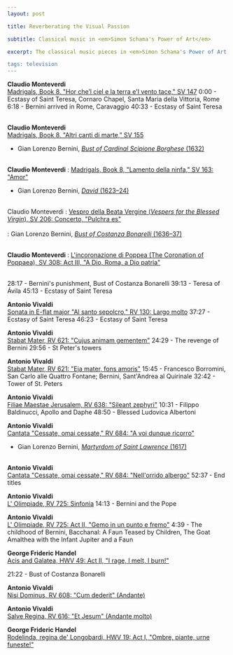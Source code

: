 ```yaml
---
layout: post

title: Reverberating the Visual Passion

subtitle: Classical music in <em>Simon Schama's Power of Art</em>

excerpt: The classical music pieces in <em>Simon Schama's Power of Art <br />

tags: television
---
```


**Claudio Monteverdi** <br />
[Madrigals, Book 8, "Hor che’l ciel e la terra e'l vento tace," SV 147](
https://www.youtube.com/watch?v=mPhWDKT2gSk)
0:00 - Ecstasy of Saint Teresa, Cornaro Chapel, Santa Maria della Vittoria, Rome
6:18 - Bernini arrived in Rome, Caravaggio
40:33 - Ecstasy of Saint Teresa
<br /><br />


**Claudio Monteverdi** <br /> 
[Madrigals, Book 8, "Altri canti di marte," SV 155](
https://www.youtube.com/watch?v=1Z1tpAsA2M8)

- Gian Lorenzo Bernini, [_Bust of Cardinal Scipione Borghese_ (1632)](
https://en.wikipedia.org/wiki/Two_Busts_of_Cardinal_Scipione_Borghese)
<br /><br />



**Claudio Monteverdi** 
: [Madrigals, Book 8, "Lamento della ninfa," SV 163: "Amor"](
https://www.youtube.com/watch?v=N3XVvUxcIY0) 


- Gian Lorenzo Bernini, [_David_ (1623–24)](
https://galleriaborghese.beniculturali.it/en/opere/david/) 
<br /><br />



Claudio Monteverdi 
: [Vespro della Beata Vergine (_Vespers for the Blessed Virgin_), SV 206: Concerto, "Pulchra es"](
https://www.youtube.com/watch?v=XIsliS7oz8s) <br /> <br />
: Gian Lorenzo Bernini, [_Bust of Costanza Bonarelli_ (1636–37)](
https://en.wikipedia.org/wiki/Bust_of_Costanza_Bonarelli) 
<br /><br />


**Claudio Monteverdi**
: [L'incoronazione di Poppea (The Coronation of Poppaea), SV 308: Act III, "A Dio, Roma, a Dio patria"](
https://www.youtube.com/watch?v=ODZ1laysiFI)
<br /><br />


28:17 - Bernini's punishment, Bust of Costanza Bonarelli
39:13 - Teresa of Ávila
45:13 - Ecstasy of Saint Teresa
<br />


**Antonio Vivaldi**<br />
[Sonata in E-flat major "Al santo sepolcro," RV 130: Largo molto](
https://www.youtube.com/watch?v=OJQ04_y6e6c)
37:27 - Ecstasy of Saint Teresa
46:23 - Ecstasy of Saint Teresa
<br />


**Antonio Vivaldi**<br />
[Stabat Mater, RV 621: "Cujus animam gementem"](
https://www.youtube.com/watch?v=Dzg91IyhIt8)
24:29 - The revenge of Bernini
29:56 - St Peter's towers
<br />

**Antonio Vivaldi**<br />
[Stabat Mater, RV 621: "Eja mater, fons amoris"](
https://www.youtube.com/watch?v=j5lkTEKQiXM)
15:45 - Francesco Borromini, San Carlo alle Quattro Fontane; Bernini, Sant'Andrea al Quirinale
32:42 - Tower of St. Peters
<br />

**Antonio Vivaldi**<br />
[Filiae Maestae Jerusalem, RV 638: "Sileant zephyri"](
https://www.youtube.com/watch?v=zIxXMIie9XI)
10:31 - Filippo Baldinucci, Apollo and Daphe
48:50 - Blessed Ludovica Albertoni
<br />



**Antonio Vivaldi**<br />
[Cantata "Cessate, omai cessate," RV 684: "A voi dunque ricorro"](
https://www.youtube.com/watch?v=zTXdQuWiWAw)

- Gian Lorenzo Bernini, [_Martyrdom of Saint Lawrence_ (1617)](https://www.uffizi.it/en/artworks/saint-lawrence-bernini)
<br /><br />


**Antonio Vivaldi**<br />
[Cantata "Cessate, omai cessate," RV 684: "Nell'orrido albergo"](
https://www.youtube.com/watch?v=66OJIcGSkKs)
52:37 - End titles
<br />

**Antonio Vivaldi**<br />
[L' Olimpiade, RV 725: Sinfonia](
https://www.youtube.com/watch?v=2QYuh9D1JEo)
14:13 - Bernini and the Pope
<br />

**Antonio Vivaldi**<br />
[L' Olimpiade, RV 725: Act II, "Gemo in un punto e fremo"](
https://www.youtube.com/watch?v=VHUiG1TpBGU)
4:39 - The childhood of Bernini, Bacchanal: A Faun Teased by Children, The Goat Amalthea with the Infant Jupiter and a Faun
<br />

**George Frideric Handel**<br />
[Acis and Galatea, HWV 49: Act II, "I rage, I melt, I burn!"](
https://www.youtube.com/watch?v=20Wy7kK_wGc)
<br />

21:22 - Bust of Costanza Bonarelli


**Antonio Vivaldi**<br />
[Nisi Dominus, RV 608: "Cum dederit" (Andante)](
https://www.youtube.com/watch?v=Bxp74hB-4Zw)
<br />

**Antonio Vivaldi**<br />
[Salve Regina, RV 616: "Et Jesum" (Andante molto)](
https://www.youtube.com/watch?v=wqAx99Cigig)
<br />

**George Frideric Handel**<br />
[Rodelinda, regina de' Longobardi, HWV 19: Act I, "Ombre, piante, urne funeste!"](
https://www.youtube.com/watch?v=RmeFTM80NDk)
<br />

<br />






